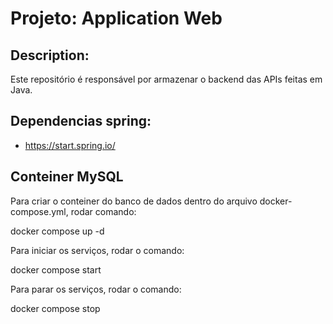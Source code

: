 # Projeto: Application Web

## Description:

Este repositório é responsável por armazenar o backend das APIs feitas em Java.

## Dependencias spring:

- https://start.spring.io/

## Conteiner MySQL

Para criar o conteiner do banco de dados dentro do arquivo docker-compose.yml, rodar comando:

docker compose up -d

Para iniciar os serviços, rodar o comando:

docker compose start

Para parar os serviços, rodar o comando:

docker compose stop

